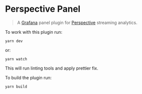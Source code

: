 # Perspective Panel
> A [Grafana](https://grafana.com) panel plugin for [Perspective](https://perspective.finos.org) streaming analytics.

To work with this plugin run:
```shell
yarn dev
```

or:
```shell
yarn watch
```

This will run linting tools and apply prettier fix.


To build the plugin run:
```shell
yarn build
```
